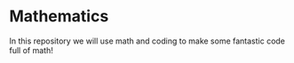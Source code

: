 # Mathematics
In this repository we will use math and coding to make some fantastic code full of math! 
